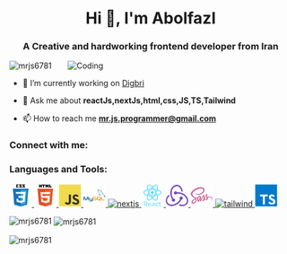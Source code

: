 <h1 align="center">Hi 👋, I'm Abolfazl</h1>
<h3 align="center">A Creative and hardworking frontend developer from Iran</h3>
<img align="right" alt="Coding" width="400" src="https://cdn.dribbble.com/users/116207..."/>

<p align="left"> <img src="[https://komarev.com/ghpvc/?username=mrjs6781&label=Profile%20views&color=0e75b6&style=flat](https://dribbble.com/shots/3848914-Programmer-Thomas)" alt="mrjs6781" /> </p>

- 🔭 I’m currently working on [Digbri](https://digbri.io)

- 💬 Ask me about **reactJs,nextJs,html,css,JS,TS,Tailwind**

- 📫 How to reach me **mr.js.programmer@gmail.com**

<h3 align="left">Connect with me:</h3>
<p align="left">
</p>

<h3 align="left">Languages and Tools:</h3>
<p align="left"> <a href="https://www.w3schools.com/css/" target="_blank" rel="noreferrer"> <img src="https://raw.githubusercontent.com/devicons/devicon/master/icons/css3/css3-original-wordmark.svg" alt="css3" width="40" height="40"/> </a> <a href="https://www.w3.org/html/" target="_blank" rel="noreferrer"> <img src="https://raw.githubusercontent.com/devicons/devicon/master/icons/html5/html5-original-wordmark.svg" alt="html5" width="40" height="40"/> </a> <a href="https://developer.mozilla.org/en-US/docs/Web/JavaScript" target="_blank" rel="noreferrer"> <img src="https://raw.githubusercontent.com/devicons/devicon/master/icons/javascript/javascript-original.svg" alt="javascript" width="40" height="40"/> </a> <a href="https://www.mysql.com/" target="_blank" rel="noreferrer"> <img src="https://raw.githubusercontent.com/devicons/devicon/master/icons/mysql/mysql-original-wordmark.svg" alt="mysql" width="40" height="40"/> </a> <a href="https://nextjs.org/" target="_blank" rel="noreferrer"> <img src="https://cdn.worldvectorlogo.com/logos/nextjs-2.svg" alt="nextjs" width="40" height="40"/> </a> <a href="https://reactjs.org/" target="_blank" rel="noreferrer"> <img src="https://raw.githubusercontent.com/devicons/devicon/master/icons/react/react-original-wordmark.svg" alt="react" width="40" height="40"/> </a> <a href="https://redux.js.org" target="_blank" rel="noreferrer"> <img src="https://raw.githubusercontent.com/devicons/devicon/master/icons/redux/redux-original.svg" alt="redux" width="40" height="40"/> </a> <a href="https://sass-lang.com" target="_blank" rel="noreferrer"> <img src="https://raw.githubusercontent.com/devicons/devicon/master/icons/sass/sass-original.svg" alt="sass" width="40" height="40"/> </a> <a href="https://tailwindcss.com/" target="_blank" rel="noreferrer"> <img src="https://www.vectorlogo.zone/logos/tailwindcss/tailwindcss-icon.svg" alt="tailwind" width="40" height="40"/> </a> <a href="https://www.typescriptlang.org/" target="_blank" rel="noreferrer"> <img src="https://raw.githubusercontent.com/devicons/devicon/master/icons/typescript/typescript-original.svg" alt="typescript" width="40" height="40"/> </a> </p>

<p><img align="left" src="https://github-readme-stats.vercel.app/api/top-langs?username=mrjs6781&show_icons=true&locale=en&layout=compact" alt="mrjs6781" /></p>

<p>&nbsp;<img align="center" src="https://github-readme-stats.vercel.app/api?username=mrjs6781&show_icons=true&locale=en" alt="mrjs6781" /></p>

<p><img align="center" src="https://github-readme-streak-stats.herokuapp.com/?user=mrjs6781&" alt="mrjs6781" /></p>
